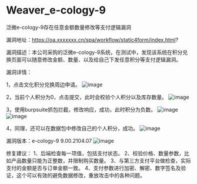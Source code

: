 # Weaver_e-cology-9
泛微e-cology-9存在任意金额数量修改等支付逻辑漏洞

漏洞地址：https://oa.xxxxxxx.cn/spa/workflow/static4form/index.html?

漏洞描述：本公司采购的泛微e-cology-9系统，在测试中，发现该系统在积分兑换页面可以随意修改金额、数量、以及给自己下发任意积分等支付逻辑漏洞。

漏洞详情：

1，点击文化积分兑换周边申请。
![image](https://github.com/user-attachments/assets/53ee0fa1-8348-4437-a79a-3dc23f231a4a)

2，当前个人积分为0，点击提交，此时会校验个人积分以及库存数量。
![image](https://github.com/user-attachments/assets/2d39d537-b076-462e-a012-3bdf1a7d8633)

3，使用burpsuite抓包拦截，修改响应，成功，此时积分为负数。
![image](https://github.com/user-attachments/assets/669a4fb9-507e-43b1-a60d-b8d70d318ef8)
![image](https://github.com/user-attachments/assets/bcea71c0-4c67-4252-804a-183af8537459)

4，同理，还可以在数据包中修改自己的个人积分，成功。
![image](https://github.com/user-attachments/assets/aa833283-fec0-42b4-a895-bc70661ff99f)

漏洞版本：e-cology-9 9.00.2104.07
![image](https://github.com/user-attachments/assets/9fa4f2de-7a50-4d4f-b7d0-0af430c79b1b)

修复建议：
1、后端检查每一项值，包括支付状态。
2、校验价格、数量参数，比如产品数量只能为正整数，并限制购买数量。
3、与第三方支付平台做检查，实际支付的金额是否与订单金额一致。
4、支付参数进行加密、解密、数字签名及验证，这个可以有效的避免数据修改，重放攻击中的各种问题。

